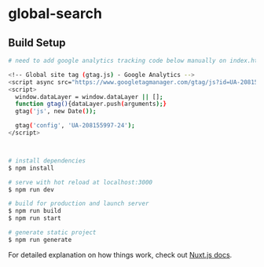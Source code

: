 # global-search

## Build Setup

```bash
# need to add google analytics tracking code below manually on index.html

<!-- Global site tag (gtag.js) - Google Analytics -->
<script async src="https://www.googletagmanager.com/gtag/js?id=UA-208155997-24"></script>
<script>
  window.dataLayer = window.dataLayer || [];
  function gtag(){dataLayer.push(arguments);}
  gtag('js', new Date());

  gtag('config', 'UA-208155997-24');
</script>



# install dependencies
$ npm install

# serve with hot reload at localhost:3000
$ npm run dev

# build for production and launch server
$ npm run build
$ npm run start

# generate static project
$ npm run generate
```

For detailed explanation on how things work, check out [Nuxt.js docs](https://nuxtjs.org).
